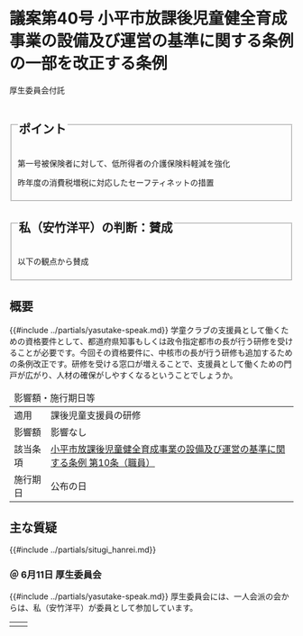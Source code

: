 # 議案第40号 小平市放課後児童健全育成事業の設備及び運営の基準に関する条例の一部を改正する条例

<i class="fa fa-gavel" aria-hidden="true"></i> 厚生委員会付託

<fieldset class="point">
  <legend>
    <h2 class="point"> ポイント </h2>
  </legend>
  <p class="point"><i class="fa fa-check" aria-hidden="true"></i> 第一号被保険者に対して、低所得者の介護保険料軽減を強化</p>
  <p class="point"><i class="fa fa-check" aria-hidden="true"></i> 昨年度の消費税増税に対応したセーフティネットの措置</p>
  <p class="point"><i class="fa fa-check" aria-hidden="true"></i> </p>
</fieldset>

<fieldset class="sanpi">
  <legend>
    <h2 class="sanpi"> <!--<i class="fa fa-circle-o" aria-hidden="true"></i>--><i class="fa fa-question-circle-o" aria-hidden="true"></i> 私（安竹洋平）の判断：賛成 </h2>
  </legend>
  <p class="sanpi"><i class="fa fa-question-circle-o" aria-hidden="true"></i> 以下の観点から賛成</p>
  <p class="sanpi"><i class="fa fa-exclamation-triangle" aria-hidden="true"></i> </p>
</fieldset>

## 概要
{{#include ../partials/yasutake-speak.md}} 学童クラブの支援員として働くための資格要件として、都道府県知事もしくは政令指定都市の長が行う研修を受けることが必要です。今回その資格要件に、中核市の長が行う研修も追加するための条例改正です。研修を受ける窓口が増えることで、支援員として働くための門戸が広がり、人材の確保がしやすくなるということでしょうか。

<table class="additional">
    <thead>
      <tr>
        <td colspan=2>影響額・施行期日等</td>
      </tr>
    </thead>
    <tr>
        <td>適用</td>
        <td>課後児童支援員の研修</td>
    </tr>
    <tr>
        <td>影響額</td>
        <td>影響なし</td>
    </tr>
    <tr>
        <td>該当条項</td>
        <td><a href="https://www.city.kodaira.tokyo.jp/reiki/reiki_honbun/g135RG00001122.html#e000000120">小平市放課後児童健全育成事業の設備及び運営の基準に関する条例 第10条（職員）</a></td>
    </tr>
    <tr>
        <td>施行期日</td>
        <td>公布の日</td>
    </tr>
</table>

## 主な質疑
{{#include ../partials/situgi_hanrei.md}}


### ＠ 6月11日 厚生委員会
{{#include ../partials/yasutake-speak.md}} 厚生委員会には、一人会派の会からは、私（安竹洋平）が委員として参加しています。

<table class="qanda"><tr><td><i class="fa fa-question-circle-o" aria-label="その他 議員による質問"></i></td><td>

</td></tr></table>

